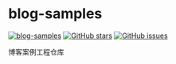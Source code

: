 # blog-samples

[![blog-samples](https://img.shields.io/badge/blog-samples-green.svg?style=flat)](https://github.com/byference/blog-samples)  [![GitHub stars](https://img.shields.io/github/stars/byference/blog-samples.svg?style=social&label=Star)](https://github.com/byference/blog-samples)  [![GitHub issues](https://img.shields.io/github/issues/byference/blog-samples.svg?style=social&label=issues)](https://github.com/byference/blog-samples/issues)



博客案例工程仓库
